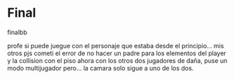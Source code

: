 # Final
 finalbb

profe si puede juegue con el personaje que estaba desde el principio... mis otros pjs cometi el error de no hacer un padre para los elementos del player y la collision con el piso ahora con los otros dos jugadores de daña, puse un modo multijugador pero... la camara solo sigue a uno de los dos.
